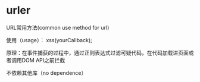 # urler
URL常用方法(common use method for url)

使用（usage）： xss(yourCallback);  

原理：在事件捕获的过程中，通过正则表达式过滤可疑代码，在代码加载进页面或者调用DOM API之前拦截

不依赖其他库（no dependence）
